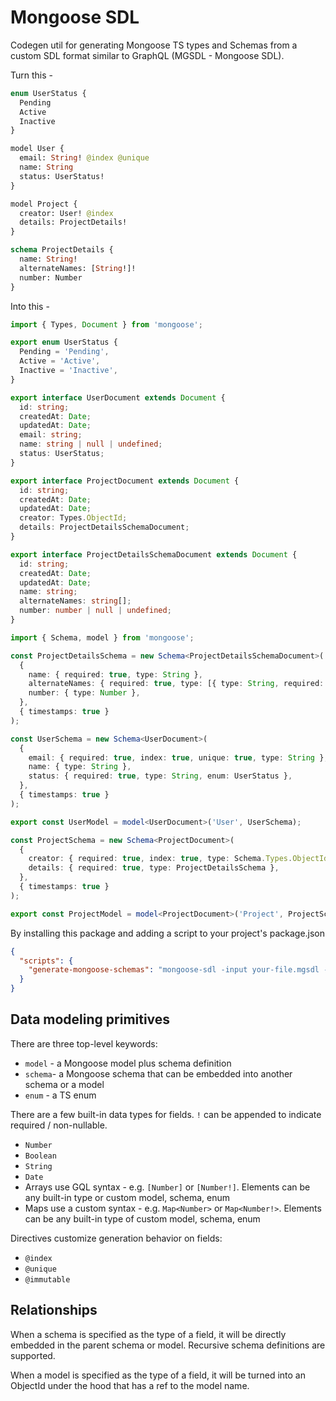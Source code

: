 # Mongoose SDL

Codegen util for generating Mongoose TS types and Schemas from a custom SDL format similar to GraphQL (MGSDL - Mongoose SDL).

Turn this -

```graphql
enum UserStatus {
  Pending
  Active
  Inactive
}

model User {
  email: String! @index @unique
  name: String
  status: UserStatus!
}

model Project {
  creator: User! @index
  details: ProjectDetails!
}

schema ProjectDetails {
  name: String!
  alternateNames: [String!]!
  number: Number
}
```

Into this -

```typescript
import { Types, Document } from 'mongoose';

export enum UserStatus {
  Pending = 'Pending',
  Active = 'Active',
  Inactive = 'Inactive',
}

export interface UserDocument extends Document {
  id: string;
  createdAt: Date;
  updatedAt: Date;
  email: string;
  name: string | null | undefined;
  status: UserStatus;
}

export interface ProjectDocument extends Document {
  id: string;
  createdAt: Date;
  updatedAt: Date;
  creator: Types.ObjectId;
  details: ProjectDetailsSchemaDocument;
}

export interface ProjectDetailsSchemaDocument extends Document {
  id: string;
  createdAt: Date;
  updatedAt: Date;
  name: string;
  alternateNames: string[];
  number: number | null | undefined;
}

import { Schema, model } from 'mongoose';

const ProjectDetailsSchema = new Schema<ProjectDetailsSchemaDocument>(
  {
    name: { required: true, type: String },
    alternateNames: { required: true, type: [{ type: String, required: true }] },
    number: { type: Number },
  },
  { timestamps: true }
);

const UserSchema = new Schema<UserDocument>(
  {
    email: { required: true, index: true, unique: true, type: String },
    name: { type: String },
    status: { required: true, type: String, enum: UserStatus },
  },
  { timestamps: true }
);

export const UserModel = model<UserDocument>('User', UserSchema);

const ProjectSchema = new Schema<ProjectDocument>(
  {
    creator: { required: true, index: true, type: Schema.Types.ObjectId, ref: 'User' },
    details: { required: true, type: ProjectDetailsSchema },
  },
  { timestamps: true }
);

export const ProjectModel = model<ProjectDocument>('Project', ProjectSchema);
```

By installing this package and adding a script to your project's package.json

```json
{
  "scripts": {
    "generate-mongoose-schemas": "mongoose-sdl -input your-file.mgsdl -output models.ts"
  }
}
```

## Data modeling primitives

There are three top-level keywords:

- `model` - a Mongoose model plus schema definition
- `schema`- a Mongoose schema that can be embedded into another schema or a model
- `enum` - a TS enum

There are a few built-in data types for fields. `!` can be appended to indicate required / non-nullable.

- `Number`
- `Boolean`
- `String`
- `Date`
- Arrays use GQL syntax - e.g. `[Number]` or `[Number!]`. Elements can be any built-in type or custom model, schema, enum
- Maps use a custom syntax - e.g. `Map<Number>` or `Map<Number!>`. Elements can be any built-in type of custom model, schema, enum

Directives customize generation behavior on fields:

- `@index`
- `@unique`
- `@immutable`

## Relationships

When a schema is specified as the type of a field, it will be directly embedded in the parent schema or model. Recursive schema definitions are supported.

When a model is specified as the type of a field, it will be turned into an ObjectId under the hood that has a ref to the model name.
